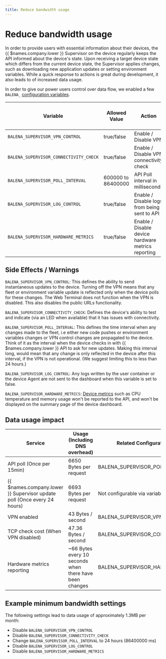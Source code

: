 ```yaml
---
title: Reduce bandwidth usage
---
```


# Reduce bandwidth usage

In order to provide users with essential information about their devices, the {{ $names.company.lower }} Supervisor on the device regularly keeps the API informed about the device's state. Upon receiving a target device state which differs from the current device state, the Supervisor applies changes, such as downloading new application updates or setting environment variables. While a quick response to actions is great during development, it also leads to of increased data usage.

In order to give our power users control over data flow, we enabled a few `BALENA_` [configuration variables][configuration-variables].

| Variable                               | Allowed Value      |   Action                                             | Default | Available with Supervisor Version |
|----------------------------------------|--------------------|------------------------------------------------------|---------|-----------------------------------|
| `BALENA_SUPERVISOR_VPN_CONTROL`        | true/false         |  Enable / Disable VPN                                |  true   |  v1.1.0                           |
| `BALENA_SUPERVISOR_CONNECTIVITY_CHECK` | true/false         |  Enable / Disable VPN connectivity check             |  true   |  v1.3.0                           |
| `BALENA_SUPERVISOR_POLL_INTERVAL`      | 600000 to 86400000 |  API Poll interval in milliseconds                   |  900000 |  v1.3.0                           |
| `BALENA_SUPERVISOR_LOG_CONTROL`        | true/false         |  Enable / Disable logs from being sent to API        |  true   |  v1.3.0                           |
| `BALENA_SUPERVISOR_HARDWARE_METRICS`   | true/false         |  Enable / Disable device hardware metrics reporting  |  true   |  v12.8.0                          |

Side Effects / Warnings
-------------------

`BALENA_SUPERVISOR_VPN_CONTROL`: This defines the ability to send instantaneous updates to the device. Turning off the VPN means that any fleet or environment variable update is reflected only when the device polls for these changes. The Web Terminal does not function when the VPN is disabled. This also disables the public URLs functionality.

`BALENA_SUPERVISOR_CONNECTIVITY_CHECK`: Defines the device's ability to test and indicate (via an LED when available) that it has issues with connectivity.

`BALENA_SUPERVISOR_POLL_INTERVAL`: This defines the time interval when any changes made to the fleet, i.e either new code pushes or environment variables changes or VPN control changes are propagated to the device. Think of it as the interval when the device checks in with {{ $names.company.lower }} API to ask for new updates. Making this interval long, would mean that any change is only reflected in the device after this interval, if the VPN is not operational. (We suggest limiting this to less than 24 hours.)

`BALENA_SUPERVISOR_LOG_CONTROL`: Any logs written by the user container or the device Agent are not sent to the dashboard when this variable is set to false.

`BALENA_SUPERVISOR_HARDWARE_METRICS`: [Device metrics][device-metrics] such as CPU temperature and memory usage won't be reported to the API, and won't be displayed on the summary page of the device dashboard.

Data usage impact
-----------------

| Service                                                                 | Usage (Including DNS overhead)                          | Related Configuration Variable       |
|-------------------------------------------------------------------------|---------------------------------------------------------|--------------------------------------|
| API poll (Once per 15min)                                               | 6650 Bytes per request                                  | BALENA_SUPERVISOR_POLL_INTERVAL      |
| {{ $names.company.lower }} Supervisor update poll (Once every 24 hours) | 6693 Bytes per request                                  | Not configurable via variables       |
| VPN enabled                                                             | 43 Bytes / second                                       | BALENA_SUPERVISOR_VPN_CONTROL        |
| TCP check cost (When VPN disabled)                                      | 47.36 Bytes / second                                    | BALENA_SUPERVISOR_CONNECTIVITY_CHECK |
| Hardware metrics reporting                                              | ~66 Bytes every 10 seconds when there have been changes | BALENA_SUPERVISOR_HARDWARE_METRICS   |

Example minimum bandwidth settings
----------------------------------

The following settings lead to data usage of approximately 1.3MB per month:

* Disable `BALENA_SUPERVISOR_VPN_CONTROL`
* Disable `BALENA_SUPERVISOR_CONNECTIVITY_CHECK`
* Change `BALENA_SUPERVISOR_POLL_INTERVAL` to 24 hours (86400000 ms)
* Disable `BALENA_SUPERVISOR_LOG_CONTROL`
* Disable `BALENA_SUPERVISOR_HARDWARE_METRICS`

[device-metrics]:/reference/supervisor/device-metrics
[configuration-variables]:/learn/manage/configuration

